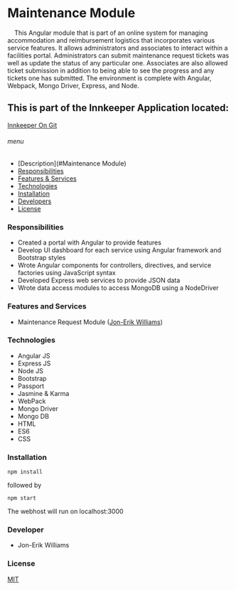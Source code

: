 # Maintenance Module 
&nbsp;&nbsp;&nbsp;&nbsp;This Angular module that is part of an online system for managing accommodation and reimbursement logistics that incorporates various service features. It allows administrators and associates to interact within a facilities portal. Administrators can submit maintenance request tickets was well as update the status of any particular one. Associates are also allowed ticket submission in addition to being able to see the progress and any tickets one has submitted. The environment is complete with Angular, Webpack, Mongo Driver, Express, and Node.

## This is part of the Innkeeper Application located:
[Innkeeper On Git](https://github.com/revature-js/innkeeper)


###### menu
- [Description](#Maintenance Module)
- [Responsibilities](#responsibilities)
- [Features & Services](#features-and-services)
- [Technologies](#technologies)
- [Installation](#installation)
- [Developers](#developers)
- [License](#license)

### Responsibilities
- Created a portal with Angular to provide features
- Develop UI dashboard for each service using Angular framework and Bootstrap styles
- Wrote Angular components for controllers, directives, and service factories using JavaScript syntax
- Developed Express web services to provide JSON data
- Wrote data access modules to access MongoDB using a NodeDriver


### Features and Services

- Maintenance Request Module ([Jon-Erik Williams](#developers))

### Technologies
- Angular JS
- Express JS
- Node JS
- Bootstrap
- Passport
- Jasmine & Karma
- WebPack
- Mongo Driver
- Mongo DB
- HTML
- ES6
- CSS

### Installation
~~~~
npm install
~~~~
followed by
~~~~
npm start
~~~~
The webhost will run on localhost:3000

### Developer

- Jon-Erik Williams

### License
[MIT](https://github.com/revature-js/Innkeeper/blob/master/LICENSE)


